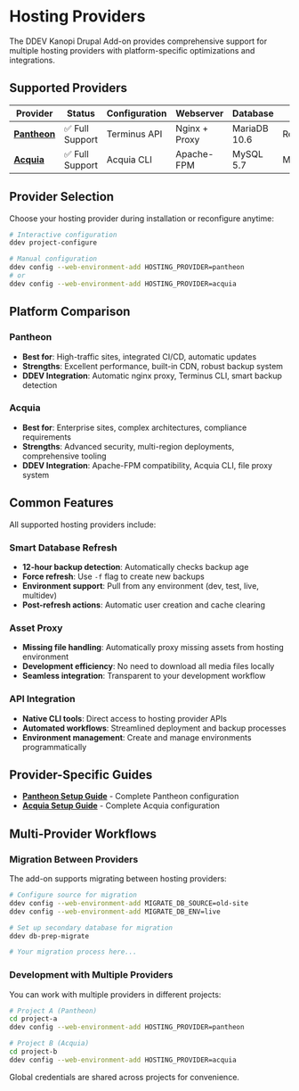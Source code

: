 # Hosting Providers

The DDEV Kanopi Drupal Add-on provides comprehensive support for multiple hosting providers with platform-specific optimizations and integrations.

## Supported Providers

| Provider | Status | Configuration | Webserver | Database | Caching |
|----------|--------|---------------|-----------|----------|---------|
| **[Pantheon](providers/pantheon.md)** | ✅ Full Support | Terminus API | Nginx + Proxy | MariaDB 10.6 | Redis |
| **[Acquia](providers/acquia.md)** | ✅ Full Support | Acquia CLI | Apache-FPM | MySQL 5.7 | Memcached |

## Provider Selection

Choose your hosting provider during installation or reconfigure anytime:

```bash
# Interactive configuration
ddev project-configure

# Manual configuration
ddev config --web-environment-add HOSTING_PROVIDER=pantheon
# or
ddev config --web-environment-add HOSTING_PROVIDER=acquia
```

## Platform Comparison

### Pantheon
- **Best for**: High-traffic sites, integrated CI/CD, automatic updates
- **Strengths**: Excellent performance, built-in CDN, robust backup system
- **DDEV Integration**: Automatic nginx proxy, Terminus CLI, smart backup detection

### Acquia
- **Best for**: Enterprise sites, complex architectures, compliance requirements
- **Strengths**: Advanced security, multi-region deployments, comprehensive tooling
- **DDEV Integration**: Apache-FPM compatibility, Acquia CLI, file proxy system

## Common Features

All supported hosting providers include:

### Smart Database Refresh
- **12-hour backup detection**: Automatically checks backup age
- **Force refresh**: Use `-f` flag to create new backups
- **Environment support**: Pull from any environment (dev, test, live, multidev)
- **Post-refresh actions**: Automatic user creation and cache clearing

### Asset Proxy
- **Missing file handling**: Automatically proxy missing assets from hosting environment
- **Development efficiency**: No need to download all media files locally
- **Seamless integration**: Transparent to your development workflow

### API Integration
- **Native CLI tools**: Direct access to hosting provider APIs
- **Automated workflows**: Streamlined deployment and backup processes
- **Environment management**: Create and manage environments programmatically

## Provider-Specific Guides

- **[Pantheon Setup Guide](providers/pantheon.md)** - Complete Pantheon configuration
- **[Acquia Setup Guide](providers/acquia.md)** - Complete Acquia configuration

## Multi-Provider Workflows

### Migration Between Providers

The add-on supports migrating between hosting providers:

```bash
# Configure source for migration
ddev config --web-environment-add MIGRATE_DB_SOURCE=old-site
ddev config --web-environment-add MIGRATE_DB_ENV=live

# Set up secondary database for migration
ddev db-prep-migrate

# Your migration process here...
```

### Development with Multiple Providers

You can work with multiple providers in different projects:

```bash
# Project A (Pantheon)
cd project-a
ddev config --web-environment-add HOSTING_PROVIDER=pantheon

# Project B (Acquia)
cd project-b
ddev config --web-environment-add HOSTING_PROVIDER=acquia
```

Global credentials are shared across projects for convenience.